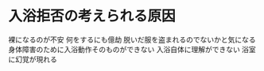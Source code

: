 # 入浴拒否の考えられる原因
 裸になるのが不安
 何をするにも億劫
 脱いだ服を盗まれるのでないかと気になる
 身体障害のために入浴動作そのものができない
 入浴自体に理解ができない
 浴室に幻覚が現れる
